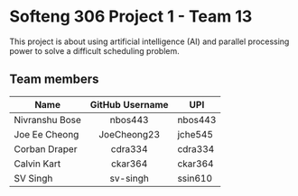 # Softeng 306 Project 1 - Team 13
This project is about using artificial intelligence (AI) and parallel processing power to solve a
difficult scheduling problem.

## Team members
| Name               | GitHub Username |   UPI   |
|--------------------|:---------------:|---------|
| Nivranshu Bose     | nbos443         | nbos443 |
| Joe Ee Cheong      | JoeCheong23     | jche545 |
| Corban Draper      | cdra334         | cdra334 |
| Calvin Kart        | ckar364         | ckar364 |
| SV Singh           | sv-singh        | ssin610 |
